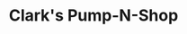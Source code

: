 ---
title: "Clark's Pump-N-Shop"
url: /chicago/clarks-pump-n-shop-west-55th-street/
shop: convenience
---